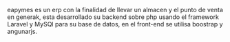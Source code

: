 
eapymes es un erp con la finalidad de llevar un almacen y el punto de venta en generak, esta desarrollado su backend sobre php usando el framework Laravel y MySQl para su base de datos, en el front-end se utilisa boostrap y angunarjs.

